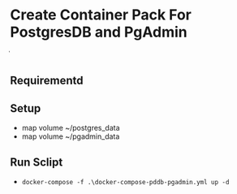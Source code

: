 # Create Container Pack For PostgresDB and PgAdmin
่
## Requirementd

## Setup
 - map volume  ~/postgres_data
 - map volume  ~/pgadmin_data

## Run Sclipt
 - ```docker-compose -f .\docker-compose-pddb-pgadmin.yml up -d```